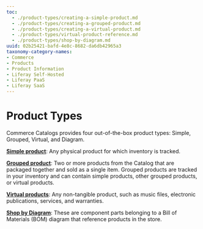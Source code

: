 ```yaml
---
toc:
  - ./product-types/creating-a-simple-product.md
  - ./product-types/creating-a-grouped-product.md
  - ./product-types/creating-a-virtual-product.md
  - ./product-types/virtual-product-reference.md
  - ./product-types/shop-by-diagram.md
uuid: 02b25421-bafd-4e8c-8682-da6db42965a3
taxonomy-category-names:
- Commerce
- Products
- Product Information
- Liferay Self-Hosted
- Liferay PaaS
- Liferay SaaS
---
```

# Product Types

Commerce Catalogs provides four out-of-the-box product types: Simple, Grouped, Virtual, and Diagram.

**[Simple product](./product-types/creating-a-simple-product.md)**: Any physical product for which inventory is tracked.

**[Grouped product](./product-types/creating-a-grouped-product.md)**: Two or more products from the Catalog that are packaged together and sold as a single item. Grouped products are tracked in your inventory and can contain simple products, other grouped products, or virtual products.

**[Virtual products](./product-types/creating-a-virtual-product.md)**: Any non-tangible product, such as music files, electronic publications, services, and warranties.

**[Shop by Diagram](./product-types/shop-by-diagram.md)**: These are component parts belonging to a Bill of Materials (BOM) diagram that reference products in the store.
